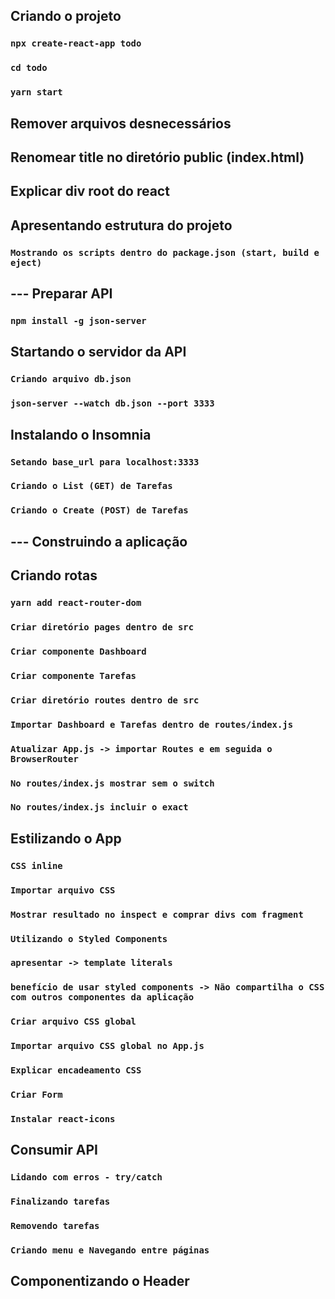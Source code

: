 ## Criando o projeto

### `npx create-react-app todo`

### `cd todo`

### `yarn start`

## Remover arquivos desnecessários

## Renomear title no diretório public (index.html)

## Explicar div root do react

## Apresentando estrutura do projeto

### `Mostrando os scripts dentro do package.json (start, build e eject)`



## --- Preparar API

### `npm install -g json-server`


## Startando o servidor da API

### `Criando arquivo db.json`

### `json-server --watch db.json --port 3333`


## Instalando o Insomnia

### `Setando base_url para localhost:3333`

### `Criando o List (GET) de Tarefas`

### `Criando o Create (POST) de Tarefas`



## --- Construindo a aplicação

## Criando rotas

### `yarn add react-router-dom`

### `Criar diretório pages dentro de src`

### `Criar componente Dashboard`

### `Criar componente Tarefas`

### `Criar diretório routes dentro de src`

### `Importar Dashboard e Tarefas dentro de routes/index.js`

### `Atualizar App.js -> importar Routes e em seguida o BrowserRouter`

### `No routes/index.js mostrar sem o switch`

### `No routes/index.js incluir o exact`


## Estilizando o App

### `CSS inline`

### `Importar arquivo CSS`

### `Mostrar resultado no inspect e comprar divs com fragment`

### `Utilizando o Styled Components`

### `apresentar -> template literals`

### `benefício de usar styled components -> Não compartilha o CSS com outros componentes da aplicação`

### `Criar arquivo CSS global`

### `Importar arquivo CSS global no App.js`

### `Explicar encadeamento CSS`

### `Criar Form`

### `Instalar react-icons`

## Consumir API

### `Lidando com erros - try/catch`

### `Finalizando tarefas`

### `Removendo tarefas`

### `Criando menu e Navegando entre páginas`



## Componentizando o Header
